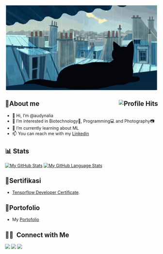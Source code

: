 <p align="center"> <img src="https://github.com/audynalia/audynalia/blob/main/cat%20header.gif" alt="audynalia" width="498" height="278" /> </p>

## :cherry_blossom:About me  <img align="right" alt="Profile Hits" src="https://komarev.com/ghpvc/?username=audynalia&style=flat-square"></h2>

- 👋 Hi, I’m @audynalia
- 👀 I’m interested in Biotechnology🔬, Programming💻 and Photography📷
- :book: I’m currently learning about ML
- 📫 You can reach me with my [Linkedin](https://www.linkedin.com/in/audynalia-kogitans-1b1190217/)

## 📊 Stats

[![My GitHub Stats](https://github-readme-stats.vercel.app/api/?username=audynalia&count_private=true&theme=tokyonight&showicons=true)]()
[![My GitHub Language Stats](https://github-readme-stats.vercel.app/api/top-langs/?username=audynalia&langs_count=5&theme=tokyonight)]()

      
## :page_facing_up:Sertifikasi
- [Tensorflow Developer Certificate](https://www.credential.net/ae607413-ba84-4f7a-bac1-a70f9d5d2d28#gs.6eaunv).

## 📃Portofolio
- My [Portofolio](https://github.com/audynalia/audynalia/blob/main/Portofolio%20Audy.pdf)

## 🤝🏻 &nbsp;Connect with Me

<a href="https://www.linkedin.com/in/audynalia-kogitans-1b1190217/"><img src="https://img.shields.io/badge/-LinkedIn-0077B5?style=flat&logo=Linkedin&logoColor=white"/></a>
<a href="mailto:audynalia48@gmail.com"><img src="https://img.shields.io/badge/-GMAIL-D14836?style=flat&logo=Gmail&logoColor=white"/></a>
<a href="https://www.instagram.com/audyna_.k/"><img src="https://img.shields.io/badge/-Instagram-E4405F?style=flat&logo=Instagram&logoColor=white"/></a>

    
